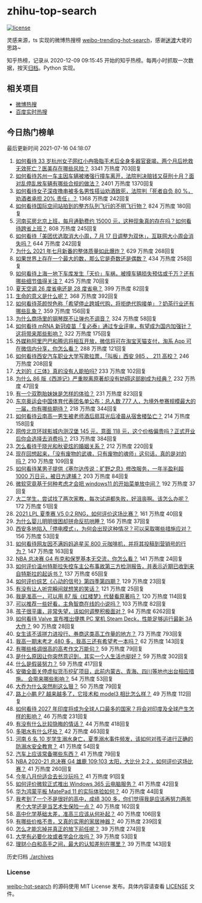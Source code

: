 # zhihu-top-search

[![license](https://img.shields.io/github/license/Arrackisarookie/zhihu-top-search)](https://github.com/Arrackisarookie/zhihu-top-search/blob/master/LICENSE)

灵感来源，ts 实现的微博热搜榜 [weibo-trending-hot-search](https://github.com/justjavac/weibo-trending-hot-search)，感谢[迷渡](https://github.com/justjavac)大佬的思路~

知乎热榜，记录从 2020-12-09 09:15:45 开始的知乎热榜。每两小时抓取一次数据，按天[归档](./archives)。Python 实现。

## 相关项目
+ [微博热搜](https://github.com/Arrackisarookie/weibo-hot-search)
+ [百度实时热搜](https://github.com/Arrackisarookie/baidu-hot-search)

## 今日热门榜单

<!-- Rank Begin -->

最后更新时间 2021-07-16 04:18:07

1. [如何看待 33 岁杭州女子网红小冉吸脂手术后全身多器官衰竭，两个月后抢救无效死亡？医美存在哪些风险？](https://www.zhihu.com/question/472209083) 3341 万热度 703回复
1. [如何看待苏州一车主因车辆被堵强行撞车离开，法院判决赔钱又获刑十月？面对乱停乱放车辆有哪些合规的做法？](https://www.zhihu.com/question/471765849) 2401 万热度 1370回复
1. [如何看待女子深夜撸串被多名男性搭讪劝酒致死，法院判「死者自负 80 %，劝酒者承担 20%  责任」？](https://www.zhihu.com/question/472132385) 1368 万热度 242回复
1. [如何看待国际空间站拍到的整齐队列飞行的不明飞行物？](https://www.zhihu.com/question/471639798) 824 万热度 180回复
1. [河南买房北京上班，每月通勤费约 15000 元，这种现象真的存在吗？如何看待跨省上班？](https://www.zhihu.com/question/472011106) 808 万热度 245回复
1. [如何看待「美团优选取消大小周，7 月 17 日调整为双休」，互联网大小周会消失吗？](https://www.zhihu.com/question/472214372) 644 万热度 242回复
1. [为什么 2021 年七月新番的整体质量如此爆炸？](https://www.zhihu.com/question/472117263) 629 万热度 268回复
1. [如果世界上存在一个最大的数，那么它是奇数还是偶数？](https://www.zhihu.com/question/470394192) 434 万热度 258回复
1. [如何看待上海一地下车库发生「天价」车祸，被撞车辆损失预估或千万？还有哪些细节值得关注？](https://www.zhihu.com/question/471226854) 425 万热度 70回复
1. [夏天空调 26 度省电还是 28 度省电？](https://www.zhihu.com/question/62311605) 399 万热度 82回复
1. [生命的意义是什么呢？](https://www.zhihu.com/question/63045541) 368 万热度 392回复
1. [如何看待茶颜悦色称「希望停止跨城代购，将拒绝代购接单」？奶茶行业还有哪些乱象？](https://www.zhihu.com/question/472267614) 359 万热度 156回复
1. [为什么商场里的钢琴既不让弹也不调音？](https://www.zhihu.com/question/461489839) 324 万热度 58回复
1. [如何看待 mRNA 新冠疫苗「复必泰」通过专业评审，有望成为国内加强针？这将带来那些影响？](https://www.zhihu.com/question/472315886) 322 万热度 175回复
1. [外媒称阿里巴巴和腾讯将相互开放，微信将可在淘宝天猫支付，淘系 App 可在微信内分享，你怎么看？](https://www.zhihu.com/question/472227384) 288 万热度 121回复
1. [如何看待西安汽车职业大学写歌拉票，「叫板」西安 985 、 211 高校？](https://www.zhihu.com/question/471951551) 246 万热度 208回复
1. [大刘的《三体》真的没有人能拍吗?](https://www.zhihu.com/question/470921173) 233 万热度 102回复
1. [为什么 86 版《西游记》严重脱离原著却没有妨碍这部剧成为经典？](https://www.zhihu.com/question/471039377) 232 万热度 47回复
1. [有一个双胞胎妹妹是怎样的体验？](https://www.zhihu.com/question/311692416) 231 万热度 823回复
1. [东京奥运会中国体育代表团名单公布：总人数 777 人，为境外参赛规模最大的一届，你有哪些期待？](https://www.zhihu.com/question/472186155) 218 万热度 344回复
1. [如何看待云南高一男生被老师酒后扇耳光后凌晨从宿舍楼坠亡？](https://www.zhihu.com/question/471501417) 214 万热度 158回复
1. [网传北京环球影城内测汉堡 145 元，意面 118 元，这个价格偏贵吗？正式开业后你会选择去消费吗？](https://www.zhihu.com/question/472230170) 213 万热度 384回复
1. [怎么看待于晓光和秋瓷炫的婚姻关系？](https://www.zhihu.com/question/472311003) 212 万热度 220回复
1. [现在回想起来，「没有废物的武魂，只有废物的魂师」这句话，真的是对的吗？](https://www.zhihu.com/question/472035395) 210 万热度 109回复
1. [如何看待某男子提供《塞尔达传说：旷野之息》修改服务，一年半盈利超 1000 万日元，被日方逮捕？](https://www.zhihu.com/question/471727845) 203 万热度 84回复
1. [微软究竟基于何种考虑才会把 windows11 的开始菜单放中间？](https://www.zhihu.com/question/471216273) 192 万热度 37回复
1. [大二学生，尝试找了两次家教，每次试讲都失败，好沮丧啊。该怎么办呢？](https://www.zhihu.com/question/345940005) 172 万热度 51回复
1. [2021 LPL 夏季赛 V5 0:2 RNG，如何评价这场比赛？](https://www.zhihu.com/question/472386993) 161 万热度 40回复
1. [为什么婴儿明明很困却拼命反抗哄睡？](https://www.zhihu.com/question/326867217) 156 万热度 37回复
1. [西安多地陷入「停电模式」，为何会出现这种情况？可以采取哪些措施应对？](https://www.zhihu.com/question/472165223) 156 万热度 53回复
1. [如何看待网友因不满妈妈追星买 800 元咖啡机，并将其投稿到营销号的行为？](https://www.zhihu.com/question/472224435) 147 万热度 163回复
1. [NBA 总决赛 G4 布克和保罗基本无交流，你怎么看？](https://www.zhihu.com/question/472321006) 141 万热度 24回复
1. [如何评价温州特斯拉失控车主公布事故第三方检测报告，并表示近期已收到来自特斯拉的起诉书？](https://www.zhihu.com/question/472219689) 137 万热度 65回复
1. [如何评价综艺《心动的信号》第四季第四期？](https://www.zhihu.com/question/472219160) 129 万热度 23回复
1. [有没有让人听完瞬间就想笑的笑话？](https://www.zhihu.com/question/467141438) 121 万热度 25回复
1. [我是准高一，可以用 87 版《红楼梦》代替看原著吗？](https://www.zhihu.com/question/472111121) 120 万热度 114回复
1. [可以推荐一些好看，主角智商在线的小说吗？](https://www.zhihu.com/question/438635840) 103 万热度 82回复
1. [孩子很平庸，非常失望，该如何调整积极面对？](https://www.zhihu.com/question/341127721) 94 万热度 6262回复
1. [如何看待 Valve 宣布推出便携 PC 掌机 Steam Deck，性能足够运行最新 3A 大作？](https://www.zhihu.com/question/472485407) 90 万热度 28回复
1. [女生该不该拼力进投行、券商这类高工作量的地方？](https://www.zhihu.com/question/36710812) 73 万热度 793回复
1. [我高一期末考才 480 多，我高三还有希望考一本吗？](https://www.zhihu.com/question/471762476) 62 万热度 143回复
1. [有哪些格调很高的高考作文万能句？](https://www.zhihu.com/question/265353821) 59 万热度 79回复
1. [是什么原因让你突然意识到，其实一个人生活也挺好？](https://www.zhihu.com/question/470094132) 59 万热度 302回复
1. [什么是假装努力？](https://www.zhihu.com/question/459941838) 59 万热度 417回复
1. [安徽全面关停虚拟货币挖矿项目，此前内蒙古、青海、四川等地也出台相应措施。 会带来哪些影响？](https://www.zhihu.com/question/472165845) 54 万热度 53回复
1. [大乔为什么突然削这么狠？](https://www.zhihu.com/question/471909961) 50 万热度 79回复
1. [路上小鹏 P7 越来越多了，它技术和 model3 相比怎么样？](https://www.zhihu.com/question/472224221) 49 万热度 112回复
1. [如何看待 2027 年印度将成为全球人口最多的国家？将会对印度及全球产生怎样的影响？](https://www.zhihu.com/question/471764919) 46 万热度 231回复
1. [有没有什么比较隐晦的情话？](https://www.zhihu.com/question/423230600) 44 万热度 418回复
1. [多喝水有什么坏处？](https://www.zhihu.com/question/468560630) 42 万热度 463回复
1. [河南 6 名 10 岁学生溺水身亡，夏季溺水事件频发，该如何对孩子进行正确的防溺水安全教育？](https://www.zhihu.com/question/472167395) 41 万热度 54回复
1. [汽车上应该常备哪些东西？](https://www.zhihu.com/question/452052681) 41 万热度 79回复
1. [NBA 2020-21 总决赛 G4 雄鹿 109:103 太阳，大比分 2:2 ，如何评价这场比赛？](https://www.zhihu.com/question/472304899) 41 万热度 260回复
1. [今年八月份适合去长沙玩吗？](https://www.zhihu.com/question/471421747) 41 万热度 91回复
1. [如何评价微软正式推出 Windows 365 云电脑服务？](https://www.zhihu.com/question/472292357) 41 万热度 42回复
1. [华为鸿蒙平板 MatePad 11 的实际体验如何？](https://www.zhihu.com/question/472308024) 40 万热度 44回复
1. [我考到了一个不是很好的高中，成绩 300 多，你们觉得我是应该再努力两年考个大学还是当艺术生保险一点？](https://www.zhihu.com/question/472040721) 40 万热度 162回复
1. [高中化学基础太差，准高三应该从何补起？](https://www.zhihu.com/question/466943473) 40 万热度 106回复
1. [有哪些价格不贵，又真的实用的家居神器？](https://www.zhihu.com/question/420432627) 40 万热度 239回复
1. [怎么才能忘掉并真正的放下前任呢？](https://www.zhihu.com/question/472312273) 39 万热度 274回复
1. [大学有必要化妆或者学会化妆吗？](https://www.zhihu.com/question/471908843) 39 万热度 53回复
1. [理财小白和高手之间，最大的认知差别在哪里？](https://www.zhihu.com/question/471112300) 39 万热度 143回复
<!-- Rank End -->

历史归档 [./archives](./archives)

### License

[weibo-hot-search](https://github.com/Arrackisarookie/zhihu-top-search) 的源码使用 MIT License 发布。具体内容请查看 [LICENSE](./LICENSE) 文件。
